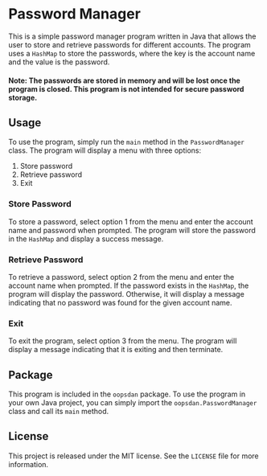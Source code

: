 # Password Manager

This is a simple password manager program written in Java that allows the user to store and retrieve passwords for different accounts. The program uses a `HashMap` to store the passwords, where the key is the account name and the value is the password.

#### Note: The passwords are stored in memory and will be lost once the program is closed. This program is not intended for secure password storage.

## Usage

To use the program, simply run the `main` method in the `PasswordManager` class. The program will display a menu with three options:

1. Store password
2. Retrieve password
3. Exit

### Store Password

To store a password, select option 1 from the menu and enter the account name and password when prompted. The program will store the password in the `HashMap` and display a success message.

### Retrieve Password

To retrieve a password, select option 2 from the menu and enter the account name when prompted. If the password exists in the `HashMap`, the program will display the password. Otherwise, it will display a message indicating that no password was found for the given account name.

### Exit

To exit the program, select option 3 from the menu. The program will display a message indicating that it is exiting and then terminate.

## Package

This program is included in the `oopsdan` package. To use the program in your own Java project, you can simply import the `oopsdan.PasswordManager` class and call its `main` method.

## License

This project is released under the MIT license. See the `LICENSE` file for more information.
